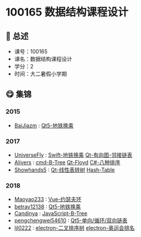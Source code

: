 # 100165 数据结构课程设计

## :rocket: 总述

* 课号：100165
* 课名：数据结构课程设计
* 学分：2
* 时间：大二暑假小学期

## :yum: 集锦

### 2015

* [BaiJiazm](https://github.com/BaiJiazm) : [Qt5-地铁换乘](https://github.com/BaiJiazm/SubwayTransferSystem)

### 2017

* [UniverseFly](https://github.com/UniverseFly) : [Swift-地铁换乘](https://github.com/UniverseFly/SwiftUI-SubwayTransferSystem) [Qt-有向图-邻接链表](https://github.com/UniverseFly/Graph-DataStructureCourseDesign)
* [Alivers](https://github.com/Alivers) : [cmd-B-Tree](https://github.com/Alivers/data-structure/tree/master/B-Tree) [Qt-Floyd](https://github.com/Alivers/data-structure/tree/master/Floyd) [C#-八种排序](https://github.com/Alivers/data-structure/tree/master/Sorting)
* [Showhands5](https://github.com/Showhands5) : [Qt-线性表转树](https://github.com/Showhands5/Data-Structure-Course-Design/tree/master/1751740_%E5%88%98%E9%B2%B2_%E8%AE%A1%E7%AE%97%E6%9C%BA%E6%8A%80%E6%9C%AF_%E6%BA%90%E4%BB%A3%E7%A0%81/course_design_data_struct)  [Hash-Table](https://github.com/Showhands5/Data-Structure-Course-Design/tree/master/1751740_%E5%88%98%E9%B2%B2_%E8%AE%A1%E7%AE%97%E6%9C%BA%E6%8A%80%E6%9C%AF_%E6%BA%90%E4%BB%A3%E7%A0%81/course_design_2)

### 2018

* [Maoyao233](https://github.com/Maoyao233) : [Vue-约瑟夫环](https://github.com/Maoyao233/DataStructureVisualize)
* [betray12138](https://github.com/betray12138) : [Qt5-地铁换乘](https://github.com/betray12138/Metro)
* [Candinya](https://github.com/Candinya) : [JavaScript-B-Tree](https://github.com/Candinya/Visual-B-Tree)
* [pengchengwei54610](https://github.com/pengchengwei54610) : [Qt5-单向/循环/双向链表](https://github.com/pengchengwei54610/linear_by_qt)
* [ljl0222](https://github.com/ljl0222) : [electron-二叉排序树](https://github.com/ljl0222/BinarySortTree) [electron-奥运会排名](https://github.com/ljl0222/OlympicsGames)
